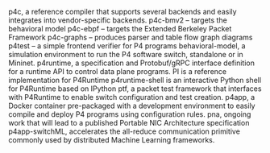 
p4c, a reference compiler that supports several backends and easily integrates into vendor-specific backends.
p4c-bmv2 – targets the behavioral model
p4c-ebpf – targets the Extended Berkeley Packet Framework
p4c-graphs – produces parser and table flow graph diagrams
p4test – a simple frontend verifier for P4 programs
behavioral-model, a simulation environment to run the P4 software switch, standalone or in Mininet.
p4runtime, a specification and Protobuf/gRPC interface definition for a runtime API to control data plane programs.
PI is a reference implementation for P4Runtime
p4runtime-shell is an interactive Python shell for P4Runtime based on IPython
ptf, a packet test framework that interfaces with P4Runtime to enable switch configuration and test creation.
p4app, a Docker container pre-packaged with a development environment to easily compile and deploy P4 programs using configuration rules.
pna, ongoing work that will lead to a published Portable NIC Architecture specification
p4app-switchML, accelerates the all-reduce communication primitive commonly used by distributed Machine Learning frameworks.
